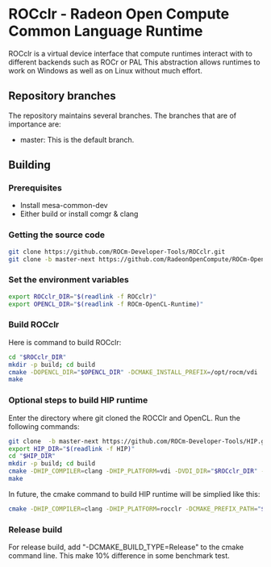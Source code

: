 # ROCclr - Radeon Open Compute Common Language Runtime 
ROCclr is a virtual device interface that compute runtimes interact with to different backends such as ROCr or PAL
This abstraction allows runtimes to work on Windows as well as on Linux without much effort.

## Repository branches
The repository maintains several branches. The branches that are of importance are:

-   master: This is the default branch.

## Building

### Prerequisites

-   Install mesa-common-dev
-   Either build or install comgr & clang

### Getting the source code

```bash
git clone https://github.com/ROCm-Developer-Tools/ROCclr.git
git clone -b master-next https://github.com/RadeonOpenCompute/ROCm-OpenCL-Runtime.git
```

### Set the environment variables

```bash
export ROCclr_DIR="$(readlink -f ROCclr)"
export OPENCL_DIR="$(readlink -f ROCm-OpenCL-Runtime)"
```

### Build ROCclr
Here is command to build ROCclr:
```bash
cd "$ROCclr_DIR"
mkdir -p build; cd build
cmake -DOPENCL_DIR="$OPENCL_DIR" -DCMAKE_INSTALL_PREFIX=/opt/rocm/vdi ..
make
```

### Optional steps to build HIP runtime
Enter the directory where git cloned the ROCClr and OpenCL. Run the following commands:
```bash
git clone  -b master-next https://github.com/ROCm-Developer-Tools/HIP.git
export HIP_DIR="$(readlink -f HIP)"
cd "$HIP_DIR"
mkdir -p build; cd build
cmake -DHIP_COMPILER=clang -DHIP_PLATFORM=vdi -DVDI_DIR="$ROCclr_DIR" -DLIBVDI_STATIC_DIR="$ROCclr_DIR/build" ..
make
```

In future, the cmake command to build HIP runtime will be simplied like this:

 ```bash
 cmake -DHIP_COMPILER=clang -DHIP_PLATFORM=rocclr -DCMAKE_PREFIX_PATH="$ROCclr_DIR/build" ..
 ```

### Release build
For release build, add "-DCMAKE_BUILD_TYPE=Release" to the cmake command line. This make 10% difference in some benchmark test.
